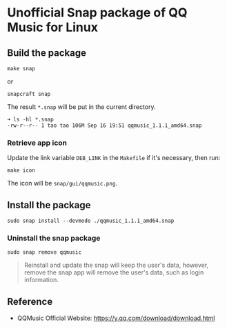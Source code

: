 # Unofficial Snap package of QQ Music for Linux

## Build the package

```shell
make snap
```

or

```shell
snapcraft snap
```

The result `*.snap` will be put in the current directory.

```shell
➜ ls -hl *.snap
-rw-r--r-- 1 tao tao 106M Sep 16 19:51 qqmusic_1.1.1_amd64.snap
```

### Retrieve app icon

Update the link variable `DEB_LINK` in the `Makefile` if it's necessary, then run:

```shel
make icon
```

The icon will be `snap/gui/qqmusic.png`.

## Install the package

```shell
sudo snap install --devmode ./qqmusic_1.1.1_amd64.snap
```

### Uninstall the snap package

```shell
sudo snap remove qqmusic
```

> Reinstall and update the snap will keep the user's data, however, remove the snap app will remove the user's data, such as login information.

## Reference

* QQMusic Official Website: <https://y.qq.com/download/download.html>
